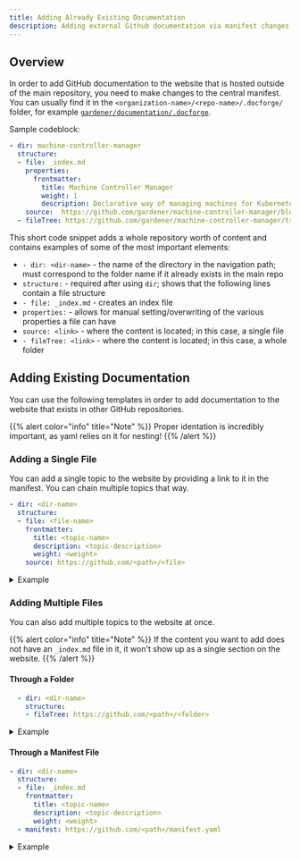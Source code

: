 ```yaml
---
title: Adding Already Existing Documentation
description: Adding external Github documentation via manifest changes
---
```


## Overview

In order to add GitHub documentation to the website that is hosted outside of the main repository, you need to make changes to the central manifest. You can usually find it in the `<organization-name>/<repo-name>/.docforge/` folder, for example [`gardener/documentation/.docforge`](https://github.com/gardener/documentation/tree/master/.docforge).

Sample codeblock:
```yaml
- dir: machine-controller-manager
  structure:
  - file: _index.md
    properties:
      frontmatter:
        title: Machine Controller Manager
        weight: 1
        description: Declarative way of managing machines for Kubernetes cluster
    source:  https://github.com/gardener/machine-controller-manager/blob/DEFAULT_BRANCH/README.md
  - fileTree: https://github.com/gardener/machine-controller-manager/tree/DEFAULT_BRANCH/docs
```

This short code snippet adds a whole repository worth of content and contains examples of some of the most important elements:
- `- dir: <dir-name>` - the name of the directory in the navigation path; must correspond to the folder name if it already exists in the main repo
- `structure:` - required after using `dir`; shows that the following lines contain a file structure
- `- file: _index.md` - creates an index file
- `properties:` - allows for manual setting/overwriting of the various properties a file can have
- `source: <link>` - where the content is located; in this case, a single file
- `- fileTree: <link>` - where the content is located; in this case, a whole folder


## Adding Existing Documentation

You can use the following templates in order to add documentation to the website that exists in other GitHub repositories.

{{% alert color="info"  title="Note" %}}
Proper identation is incredibly important, as yaml relies on it for nesting!
{{% /alert %}}

### Adding a Single File

You can add a single topic to the website by providing a link to it in the manifest. You can chain multiple topics that way.

```yaml
- dir: <dir-name>
  structure:
  - file: <file-name>
    frontmatter:
      title: <topic-name>
      description: <topic-description>
      weight: <weight>
    source: https://github.com/<path>/<file>
```

<details>
<summary>Example</summary>

```yaml
- dir: dashboard
  structure:
  - file: _index.md
    frontmatter:
      title: Dashboard
      description: The web UI for managing your projects and clusters
      weight: 3
    source: https://github.com/gardener/dashboard/blob/master/README.md
```
</details>

### Adding Multiple Files

You can also add multiple topics to the website at once.

{{% alert color="info"  title="Note" %}}
If the content you want to add does not have an `_index.md` file in it, it won't show up as a single section on the website.
{{% /alert %}}

#### Through a Folder

```yaml
  - dir: <dir-name>
    structure:
    - fileTree: https://github.com/<path>/<folder>
```

<details>
<summary>Example</summary>

```yaml
  - dir: development
    structure:
    - fileTree: https://github.com/gardener/gardener/tree/master/docs/development
```
</details>

#### Through a Manifest File

```yaml
- dir: <dir-name>
  structure:
  - file: _index.md
    frontmatter:
      title: <topic-name>
      description: <topic-description>
      weight: <weight>
  - manifest: https://github.com/<path>/manifest.yaml
```

<details>
<summary>Example</summary>

```yaml
- dir: extensions
  structure:
  - file: _index.md
    frontmatter:
      title: List of Extensions
      description: The infrastructure, networking, OS and other extension components for Gardener
      weight: 2
  - manifest: https://github.com/gardener/documentation/blob/master/.docforge/documentation/gardener-extensions/gardener-extensions.yaml
```
</details>